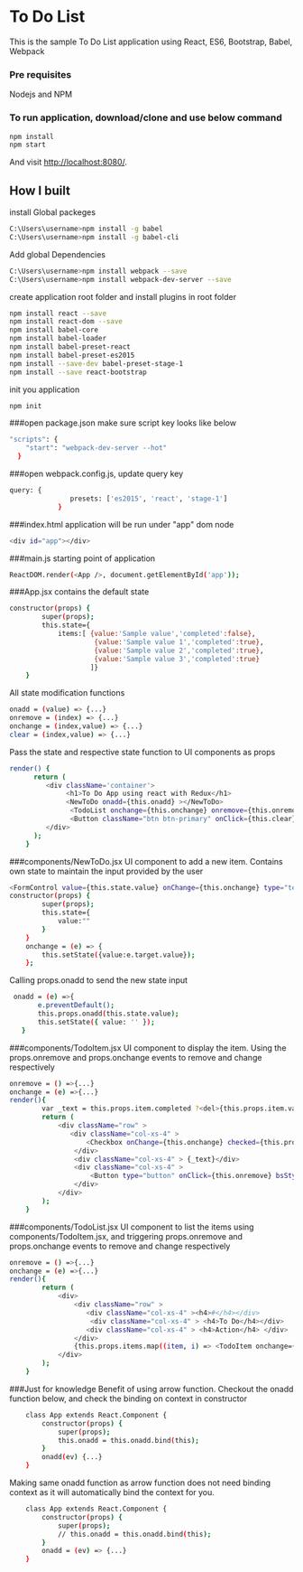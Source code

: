# To Do List

This is the sample To Do List application using React, ES6, Bootstrap, Babel, Webpack

### Pre requisites
Nodejs and NPM

### To run application, download/clone and use below command

```sh
npm install
npm start
```

And visit <http://localhost:8080/>.

## How I built
install Global packeges
```sh
C:\Users\username>npm install -g babel
C:\Users\username>npm install -g babel-cli
```
Add global Dependencies 
```sh
C:\Users\username>npm install webpack --save
C:\Users\username>npm install webpack-dev-server --save
```
create application root folder and install plugins in root folder
```sh
npm install react --save
npm install react-dom --save
npm install babel-core
npm install babel-loader
npm install babel-preset-react
npm install babel-preset-es2015
npm install --save-dev babel-preset-stage-1
npm install --save react-bootstrap
```
init you application
```sh
npm init

```
###open package.json
make sure script key looks like below
```sh
"scripts": {
    "start": "webpack-dev-server --hot"
  }
```
###open webpack.config.js, update query key
```sh
query: {
               presets: ['es2015', 'react', 'stage-1']
            }
```
###index.html
application will be run under "app" dom node
```sh
<div id="app"></div>
```

###main.js
starting point of application
```sh
ReactDOM.render(<App />, document.getElementById('app'));
```

###App.jsx
contains the default state
```sh
constructor(props) {
        super(props);
        this.state={ 
            items:[ {value:'Sample value','completed':false},
                     {value:'Sample value 1','completed':true},
                     {value:'Sample value 2','completed':true},
                     {value:'Sample value 3','completed':true}
                    ]}
    }
```

All state modification functions
```sh
onadd = (value) => {...}
onremove = (index) => {...}
onchange = (index,value) => {...}
clear = (index,value) => {...}
```
Pass the state and respective state function to UI components as props
```sh
render() {
      return (
         <div className='container'>
              <h1>To Do App using react with Redux</h1>
              <NewToDo onadd={this.onadd} ></NewToDo>
               <TodoList onchange={this.onchange} onremove={this.onremove} items={this.state.items}></TodoList>
               <Button className="btn btn-primary" onClick={this.clear}>Clear</Button>
         </div>
      );
    }
```
###components/NewToDo.jsx
UI component to add a new item. Contains own state to maintain the input provided by the user
```sh
<FormControl value={this.state.value} onChange={this.onchange} type="text" placeholder="Add New" />
constructor(props) {
        super(props);
        this.state={
            value:""
        }
    }
    onchange = (e) => {
        this.setState({value:e.target.value});
    };
 ```
 Calling props.onadd to send the new state input
 ```sh
  onadd = (e) =>{
        e.preventDefault();
        this.props.onadd(this.state.value);
        this.setState({ value: '' });      
    }
```
###components/TodoItem.jsx
UI component to display the item. Using the props.onremove and props.onchange events to remove and change respectively
```sh
onremove = () =>{...}
onchange = (e) =>{...}
render(){
        var _text = this.props.item.completed ?<del>{this.props.item.value}</del>:<div>{this.props.item.value}</div>;
        return (
            <div className="row" >
               <div className="col-xs-4" >
                   <Checkbox onChange={this.onchange} checked={this.props.item.completed}></Checkbox>
                </div>
                <div className="col-xs-4" > {_text}</div>
                <div className="col-xs-4" >
                    <Button type="button" onClick={this.onremove} bsStyle="danger"><Glyphicon glyph="remove" /></Button>
                </div>
            </div>
        );
    }
```

###components/TodoList.jsx
UI component to list the items using components/TodoItem.jsx, and triggering props.onremove and props.onchange events to remove and change respectively
```sh
onremove = () =>{...}
onchange = (e) =>{...}
render(){
        return (
            <div>
                <div className="row" >
                   <div className="col-xs-4" ><h4>#</h4></div>
                    <div className="col-xs-4" > <h4>To Do</h4></div>
                   <div className="col-xs-4" > <h4>Action</h4> </div>
                </div>
                {this.props.items.map((item, i) => <TodoItem onchange={this.onchange} onremove={this.onremove} key={i} index={i} item={item}></TodoItem> )}
            </div>
        );
    }
```
    
###Just for knowledge
Benefit of using arrow function.
Checkout the onadd function below, and check the binding on context in constructor
```sh
    class App extends React.Component {
        constructor(props) {
            super(props);
            this.onadd = this.onadd.bind(this);
        }
        onadd(ev) {...}
    }
```
Making same onadd function as arrow function does not need binding context as it will automatically bind the context for you.
```sh
    class App extends React.Component {
        constructor(props) {
            super(props);
            // this.onadd = this.onadd.bind(this);
        }
        onadd = (ev) => {...}
    }
```
    


